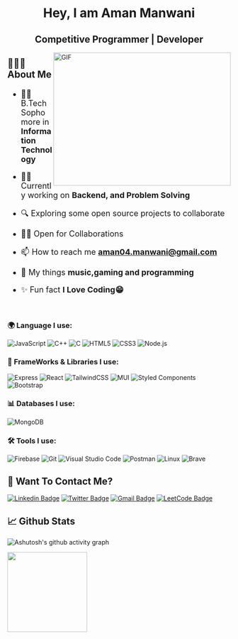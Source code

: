 

<h1 align="center"> Hey, I am Aman Manwani</h1>

<span style="color:#39FF14"><h2 align="center" color="#39FF14">Competitive Programmer | Developer</h2></span>

<div>
<!-- <img align="right" alt="coding" width="400" src="https://user-images.githubusercontent.com/101383635/198191581-35c5935a-ac37-4ee0-af05-1ba14e08f026.gif"> -->
<!-- <img src="https://img.shields.io/twitter/follow/100rabhcsmc?logo=twitter&style=for-the-badge" alt="Aman_Manwani" /> -->
   <img align="right" top="500" height="300" width="400" alt="GIF" src="https://media.giphy.com/media/SWoSkN6DxTszqIKEqv/giphy.gif">
</div>
<h2>

🙋🏻‍♂️ About Me

</h2>
<span style="font-size: 18px">
<p >

- 👨‍🎓 B.Tech Sophomore in **Information Technology**

- 👨‍💻 Currently working on  **Backend, and Problem Solving**

- 🔍 Exploring some open source projects to collaborate

- 🤝🏼 Open for Collaborations
 
- 📫 How to reach me **aman04.manwani@gmail.com**
 
- 🙂 My things **music,gaming and programming**

- ✨ Fun fact **I Love Coding😁**

</p>
</span>
</br>

<h3>

🌍 Language I use:

</h3>

<p >
 
![JavaScript](https://img.shields.io/badge/JavaScript-F7DF1E?style=for-the-badge&logo=javascript&logoColor=black)
![C++](https://img.shields.io/badge/C%2B%2B-00599C?style=for-the-badge&logo=c%2B%2B&logoColor=white)
![C](https://img.shields.io/badge/C-00599C?style=for-the-badge&logo=c&logoColor=white)
![HTML5](https://img.shields.io/badge/HTML5-E34F26?style=for-the-badge&logo=html5&logoColor=white)
![CSS3](https://img.shields.io/badge/CSS3-1572B6?style=for-the-badge&logo=css3&logoColor=white)
![Node.js](https://img.shields.io/badge/Node.js-43853D?style=for-the-badge&logo=node.js&logoColor=white)
 
<h3>

🦾 FrameWorks & Libraries I use:

</h3>
 
<p>
 
![Express](https://img.shields.io/badge/Express.js-white?style=for-the-badge&logo=express&logoColor=black)
![React](https://img.shields.io/badge/React-20232A?style=for-the-badge&logo=react&logoColor=61DAFB)
![TailwindCSS](https://img.shields.io/badge/tailwindcss-%2338B2AC.svg?style=for-the-badge&logo=tailwind-css&logoColor=white)
![MUI](https://img.shields.io/badge/MUI-%230081CB.svg?style=for-the-badge&logo=mui&logoColor=white)
![Styled Components](https://img.shields.io/badge/styled--components-DB7093?style=for-the-badge&logo=styled-components&logoColor=white)
![Bootstrap](https://img.shields.io/badge/Bootstrap-563D7C?style=for-the-badge&logo=bootstrap&logoColor=white)

</p>

<h3>

📊 Databases I use:

</h3>
<p>
 
![MongoDB](https://img.shields.io/badge/MongoDB-4EA94B?style=for-the-badge&logo=mongodb&logoColor=white)

</p>

<h3>

🛠️ Tools I use:

</h3>

![Firebase](https://img.shields.io/badge/Firebase-039BE5?style=for-the-badge&logo=Firebase&logoColor=white)
![Git](https://img.shields.io/badge/-git-F1502F?style=for-the-badge&logo=git&logoColor=white)
![Visual Studio Code](https://img.shields.io/badge/Visual_Studio_Code-0078D4?style=for-the-badge&logo=visual%20studio%20code&logoColor=white)
![Postman](https://img.shields.io/badge/Postman-E95420?style=for-the-badge&logo=Postman&logoColor=white)
![Linux](https://img.shields.io/badge/Linux-FCC624?style=for-the-badge&logo=linux&logoColor=black)
![Brave](https://img.shields.io/badge/Brave-FB542B?style=for-the-badge&logo=Brave&logoColor=white)

</p>

<!-- </br> -->

<h2>💬 Want To Contact Me? </h2>

<p >

[![Linkedin Badge](https://img.shields.io/badge/-AmanManwani-blue?style=for-the-badge&logo=Linkedin&logoColor=white&link=https://linkedin.com/in/Aman_Manwani)](https://linkedin.com/in/Aman_Manwani)
[![Twitter Badge](https://img.shields.io/badge/-Aman-red?style=for-the-badge&logo=Twitter&logoColor=white&link=https://twitter.com/aman_manwani)](https://twitter.com/aman_manwani)
[![Gmail Badge](https://img.shields.io/badge/aman04.manwani@gmail.com-green?style=for-the-badge&logo=Gmail&logoColor=&link=mailto:aman04.manwani@gmail.com)](mailto:aman04.manwani@gmail.com)
[![LeetCode Badge](https://img.shields.io/badge/LeetCode-000000?style=for-the-badge&logo=LeetCode&logoColor=#d16c06&link=https://www.leetcode.com/aman_manwani)](https://www.leetcode.com/amanmanwani)

 </p>
<!-- </br> -->
<h2>📈 Github Stats</h2>

<p >
 
![Ashutosh's github activity graph](https://github-readme-activity-graph.cyclic.app/graph?username=Aman-Manwani&bg_color=090132&color=009dff&line=0287d9&point=ffffff&area=true&hide_border=true)

<a href="https://github.com/Aman-Manwani">
<!--   <img height="180em" src="https://github-readme-stats.vercel.app/api?username=VasuDevrani&show_icons=true&theme=algolia&include_all_commits=true&count_private=true"/> -->
  <img height="180em" src="https://github-readme-stats.vercel.app/api/top-langs/?username=Aman-Manwani&theme=algolia&hide=c%2B%2B&layout=compact"/>
</a>
 
<!--   [![GitHub Streak](https://streak-stats.demolab.com?user=VasuDevrani&theme=cobalt)](https://git.io/streak-stats) -->

</p>
